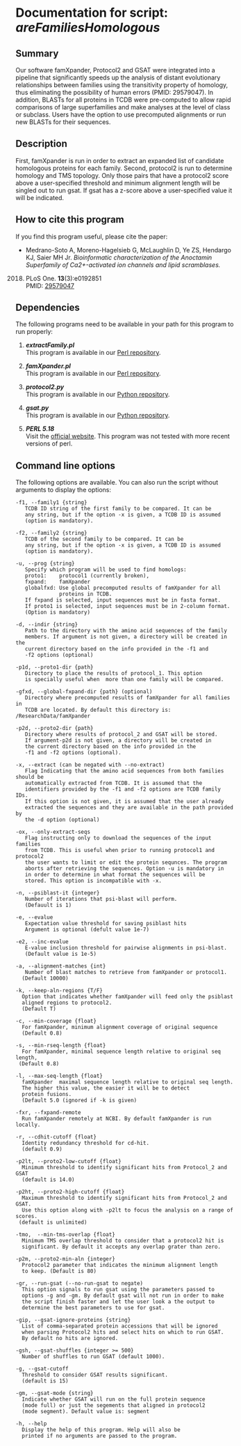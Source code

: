 # Documentation for script: _areFamiliesHomologous_

## Summary
Our software famXpander, Protocol2 and GSAT were integrated into a pipeline 
that significantly speeds up the analysis of distant evolutionary relationships between 
families using the transitivity property of homology, thus eliminating the possibility 
of human errors (PMID: 29579047). In addition, BLASTs for all proteins in TCDB were 
pre-computed to allow rapid comparisons of large superfamilies and make analyses at the 
level of class or subclass. Users have the option to use precomputed alignments or run 
new BLASTs for their sequences.

## Description
First, famXpander is run in order to extract an expanded list of candidate homologous 
proteins for each family. Second, protocol2 is run to determine homology and TMS 
topology. Only those pairs that have a protocol2 score above a user-specified 
threshold and minimum alignment length will be singled out to run gsat. If gsat has 
a z-score above a user-specified value it will be indicated.

## How to cite this program
If you find this program useful, please cite the paper:  

  * Medrano-Soto A, Moreno-Hagelsieb G, McLaughlin D, Ye ZS, Hendargo KJ, Saier MH Jr. _Bioinformatic characterization of the Anoctamin Superfamily of Ca2+-activated ion channels and lipid scramblases._  
  2018. PLoS One. **13**(3):e0192851   
  PMID: [29579047](https://www.ncbi.nlm.nih.gov/pubmed/?term=29579047)  


## Dependencies
The following programs need to be available in your path for this 
program to run properly:

1. **_extractFamily.pl_**  
This program is available in our [Perl repository](https://github.com/SaierLaboratory/TCDBtools). 

2. **_famXpander.pl_**  
This program is available in our [Perl repository](https://github.com/SaierLaboratory/TCDBtools). 

3. **_protocol2.py_**  
This program is available in our [Python repository](https://github.com/SaierLaboratory/BioVx).

4. **_gsat.py_**  
This program is available in our [Python repository](https://github.com/SaierLaboratory/BioVx).

5. **_PERL 5.18_**  
Visit the [official website](https://www.perl.org/). This program 
was not tested with more recent versions of perl.

## Command line options
The following options are available. You can also run the 
script without arguments to display the options:


    -f1, --family1 {string}
       TCDB ID string of the first family to be compared. It can be
       any string, but if the option -x is given, a TCDB ID is assumed
       (option is mandatory).

    -f2, --family2 {string}
       TCDB of the second family to be compared. It can be
       any string, but if the option -x is given, a TCDB ID is assumed
       (option is mandatory).

    -u, --prog {string}
       Specify which program will be used to find homologs:
       proto1:    protocol1 (currently broken),
       fxpand:    famXpander
       globalfxd: Use global precomputed results of famXpander for all
                  proteins in TCDB.
       If fxpand is selected, input sequences must be in fasta format. 
       If proto1 is selected, input sequences must be in 2-column format.
       (Option is mandatory)

    -d, --indir {string}
       Path to the directory with the amino acid sequences of the family
       members. If argument is not given, a directory will be created in the
       current directory based on the info provided in the -f1 and
       -f2 options (optional)

    -p1d, --proto1-dir {path}
       Directory to place the results of protocol_1. This option
       is specially useful when  more than one family will be compared.

    -gfxd, --global-fxpand-dir {path} (optional)
       Directory where precomputed results of famXpander for all families in
       TCDB are located. By default this directory is: /ResearchData/famXpander

    -p2d, --proto2-dir {path}
       Directory where results of protocol_2 and GSAT will be stored.
       If argument-p2d is not given, a directory will be created in
       the current directory based on the info provided in the
       -f1 and -f2 options (optional).

    -x, --extract (can be negated with --no-extract)
       Flag Indicating that the amino acid sequences from both families should be
       automatically extracted from TCDB. It is assumed that the
       identifiers provided by the -f1 and -f2 options are TCDB family IDs.
       If this option is not given, it is assumed that the user already
       extracted the sequences and they are available in the path provided by
       the -d option (optional)

    -ox, --only-extract-seqs
       Flag instructing only to download the sequences of the input families
       from TCDB. This is useful when prior to running protocol1 and protocol2
       the user wants to limit or edit the protein sequnces. The program
       aborts after retrieving the sequences. Option -u is mandatory in
       in order to determine in what format the sequences will be
       stored. This option is incompatible with -x.

    -n, --psiblast-it {integer}
       Number of iterations that psi-blast will perform.
       (Defauult is 1)

    -e, --evalue
       Expectation value threshold for saving psiblast hits
       Argument is optional (defult value 1e-7)

    -e2, --inc-evalue
       E-value inclusion threshold for pairwise alignments in psi-blast.
       (Default value is 1e-5)

    -a, --alignment-matches {int}
       Number of blast matches to retrieve from famXpander or protocol1.
      (Default 10000)

    -k, --keep-aln-regions {T/F}
      Option that indicates whether famXpander will feed only the psiblast
      aligned regions to protocol2. 
      (Default T)

    -c, --min-coverage {float}
      For famXpander, minimum alignment coverage of original sequence
      (Default 0.8)

    -s, --min-rseq-length {float}
      For famXpander, minimal sequence length relative to original seq length,
     (Default 0.8)

    -l, --max-seq-length {float}
      famXpander  maximal sequence length relative to original seq length.
      The higher this value, the easier it will be to detect
      protein fusions.
      (Default 5.0 (ignored if -k is given)

    -fxr, --fxpand-remote
      Run famXpander remotely at NCBI. By default famXpander is run locally.

    -r, --cdhit-cutoff {float}
      Identity redundancy threshold for cd-hit.
      (default 0.9)

    -p2lt, --proto2-low-cutoff {float}
      Minimum threshold to identify significant hits from Protocol_2 and GSAT
      (default is 14.0)

    -p2ht, --proto2-high-cutoff {float}
      Maximum threshold to identify significant hits from Protocol_2 and GSAT.
      Use this option along with -p2lt to focus the analysis on a range of scores.
     (default is unlimited)

    -tmo,  --min-tms-overlap {float}
      Minimum TMS overlap threshold to consider that a protocol2 hit is
      significant. By default it accepts any overlap grater than zero.

    -p2m, --proto2-min-aln {integer}
      Protocol2 parameter that indicates the minimum alignment length
      to keep. (Default is 80)

    -gr, --run-gsat (--no-run-gsat to negate)
      This option signals to run gsat using the parameters passed to
      options -g and -gm. By default gsat will not run in order to make
      the script finish faster and let the user look a the output to
      determine the best parameters to use for gsat.

    -gip, --gsat-ignore-proteins {string}
      List of comma-separated protein accessions that will be ignored
      when parsing Protocol2 hits and select hits on which to run GSAT.
      By default no hits are ignored.

    -gsh, --gsat-shuffles {integer >= 500}
      Number of shuffles to run GSAT (default 1000).

    -g, --gsat-cutoff
      Threshold to consider GSAT results significant.
      (default is 15)

    -gm, --gsat-mode {string}
      Indicate whether GSAT will run on the full protein sequence
      (mode full) or just the segements that aligned in protocol2
      (mode segment). Default value is: segment

    -h, --help
      Display the help of this program. Help will also be
      printed if no arguments are passed to the program.

